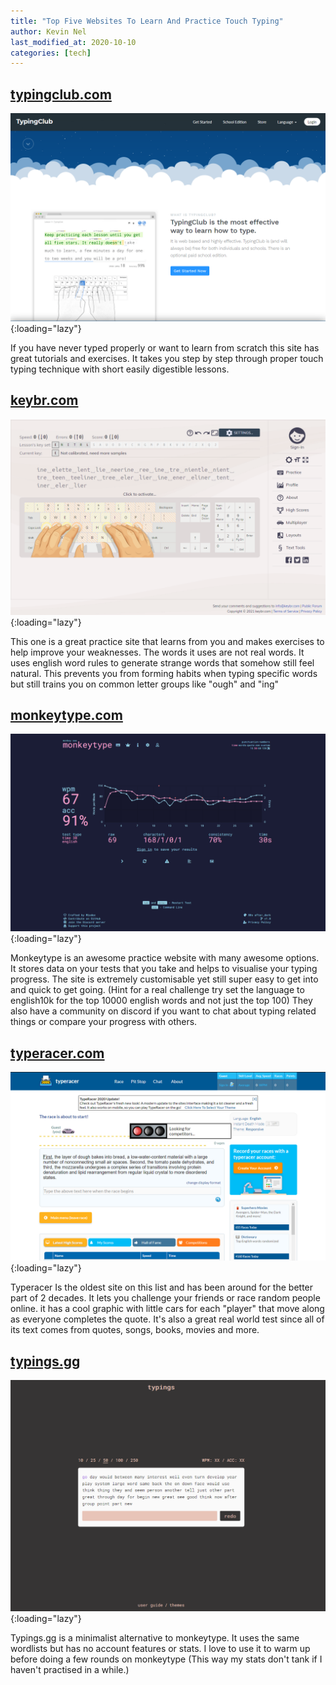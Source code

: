 ```yaml
---
title: "Top Five Websites To Learn And Practice Touch Typing"
author: Kevin Nel
last_modified_at: 2020-10-10
categories: [tech]
---
```


## [typingclub.com](https://www.typingclub.com/)

![typingclub.com](/assets/images/typing/typingclub.png){:loading="lazy"}

If you have never typed properly or want to learn from scratch this site has great tutorials and exercises.
It takes you step by step through proper touch typing technique with short easily digestible lessons.

## [keybr.com](https://www.keybr.com/)

![keybr.com](/assets/images/typing/keybr.png){:loading="lazy"}

This one is a great practice site that learns from you and makes exercises to help improve your weaknesses.
The words it uses are not real words.
It uses english word rules to generate strange words that somehow still feel natural.
This prevents you from forming habits when typing specific words but still trains you on common letter groups like "ough" and "ing"

## [monkeytype.com](https://monkeytype.com/)

![monkeytype.com](/assets/images/typing/monkeytype.png){:loading="lazy"}

Monkeytype is an awesome practice website with many awesome options.
It stores data on your tests that you take and helps to visualise your typing progress.
The site is extremely customisable yet still super easy to get into and quick to get going.
(Hint for a real challenge try set the language to english10k for the top 10000 english words and not just the top 100)
They also have a community on discord if you want to chat about typing related things or compare your progress with others.

## [typeracer.com](https://play.typeracer.com/)

![typeracer.com](/assets/images/typing/typeracer.png){:loading="lazy"}

Typeracer Is the oldest site on this list and has been around for the better part of 2 decades.
It lets you challenge your friends or race random people online.
it has a cool graphic with little cars for each "player" that move along as everyone completes the quote.
It's also a great real world test since all of its text comes from quotes, songs, books, movies and more.

## [typings.gg](http://typings.gg)

![typings.gg](/assets/images/typing/typings.png){:loading="lazy"}

Typings.gg is a minimalist alternative to monkeytype.
It uses the same wordlists but has no account features or stats.
I love to use it to warm up before doing a few rounds on monkeytype (This way my stats don't tank if I haven't practised in a while.)
